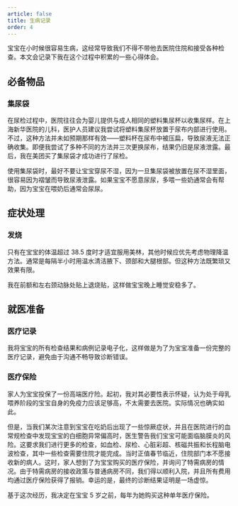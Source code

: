 ```yaml
---
article: false
title: 生病记录
order: 4
---
```


宝宝在小时候很容易生病，这经常导致我们不得不带他去医院住院和接受各种检查。本文会记录下我在这个过程中积累的一些心得体会。

## 必备物品

### 集尿袋

在尿检过程中，医院往往会为婴儿提供与成人相同的塑料集尿杯以收集尿样。在上海新华医院的儿科，医护人员建议我尝试将塑料集尿杯放置于尿布内部进行使用。不过，这种方法并未如预期那样有效——塑料杯在尿布中被压扁，导致尿液无法正确收集。即便我尝试了多种不同的方法并三次更换尿布，结果仍旧是尿液泄露。最后，我在美团买了集尿袋才成功进行了尿检。

使用集尿袋时，最好不要让宝宝穿尿不湿，因为一旦集尿袋被放置在尿不湿里面，很容易因为褶皱而导致尿液泄露。如果宝宝不愿意尿尿，多喂一些奶通常会有帮助，因为宝宝在喂奶后通常会尿尿。

## 症状处理

### 发烧

只有在宝宝的体温超过 38.5 度时才适宜服用美林，其他时候应优先考虑物理降温方法。通常是每隔半小时用温水清洁腋下、颈部和大腿根部。但这种方法既繁琐又效果有限。

我在前额和左右颈动脉处贴上退烧贴，这样做宝宝晚上睡觉安稳多了。

## 就医准备

### 医疗记录

我将宝宝的所有检查结果和病例记录电子化，这样做是为了为宝宝准备一份完整的医疗记录，避免由于沟通不畅导致诊断错误。

### 医疗保险

家人为宝宝投保了一份高端医疗险。起初，我对其必要性表示怀疑，认为处于母乳喂养阶段的宝宝自身的免疫力应该足够高，不太需要去医院。实际情况也确实如此。

但是，当我们某次注意到宝宝在吃奶后出现了一些惊厥症状，并且在医院进行的血常规检查中发现宝宝的白细胞异常偏高时，医生警告我们宝宝可能面临脑膜炎的风险。这要求我们进行更多的检查，如血检、尿检、心脏彩超、核磁共振和长程脑电波检查，其中一些检查需要住院才能完成。当时正值春节临近，住院部门本不愿接收新的病人。这时，家人想到了为宝宝购买的医疗保险，并询问了特需病房的情况。由于特需病房的接收政策与普通病房不同，我们得以顺利入院，并且所有费用均通过医疗保险获得了报销。幸运的是，最终的诊断结果证明是一场虚惊。

基于这次经历，我决定在宝宝 5 岁之前，每年为她购买这种单年医疗保险。
